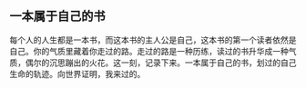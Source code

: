 ## 一本属于自己的书

 每个人的人生都是一本书，而这本书的主人公是自己，这本书的第一个读者依然是自己。你的气质里藏着你走过的路。走过的路是一种历练，读过的书升华成一种气质，偶尔的沉思蹦出的火花。这一刻，记录下来。一本属于自己的书，划过的自己生命的轨迹。向世界证明，我来过的。
# 



